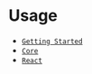 # Usage

* [`Getting Started`](./getting-started/index.md)
* [`Core`](./core/index.md)
* [`React`](./react/index.md)

